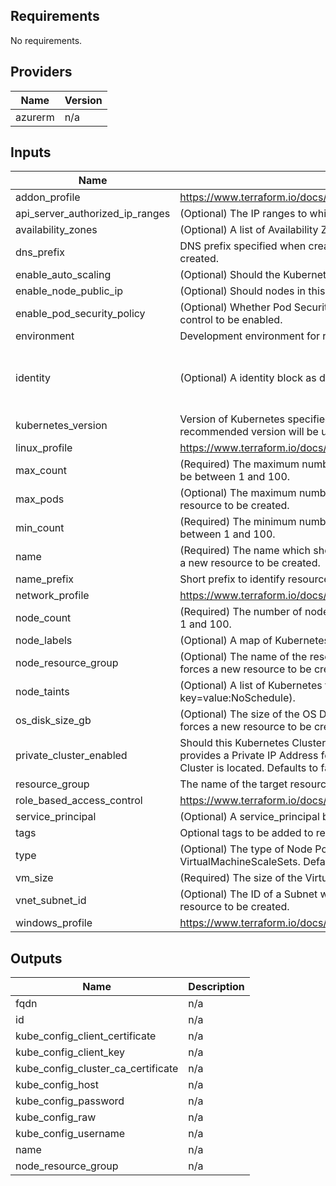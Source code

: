 ## Requirements

No requirements.

## Providers

| Name | Version |
|------|---------|
| azurerm | n/a |

## Inputs

| Name | Description | Type | Default | Required |
|------|-------------|------|---------|:--------:|
| addon\_profile | https://www.terraform.io/docs/providers/azurerm/r/kubernetes_cluster.html#addon_profile | `list` | `[]` | no |
| api\_server\_authorized\_ip\_ranges | (Optional) The IP ranges to whitelist for incoming traffic to the masters. | `list` | `null` | no |
| availability\_zones | (Optional) A list of Availability Zones across which the Node Pool should be spread. | `list` | `null` | no |
| dns\_prefix | DNS prefix specified when creating the managed cluster. Changing this forces a new resource to be created. | `string` | `"nodes"` | no |
| enable\_auto\_scaling | (Optional) Should the Kubernetes Auto Scaler be enabled for this Node Pool? Defaults to false. | `bool` | `null` | no |
| enable\_node\_public\_ip | (Optional) Should nodes in this Node Pool have a Public IP Address? Defaults to false. | `bool` | `null` | no |
| enable\_pod\_security\_policy | (Optional) Whether Pod Security Policies are enabled. Note that this also requires role based access control to be enabled. | `bool` | `null` | no |
| environment | Development environment for resource; prod, non-prod, shared-services | `string` | n/a | yes |
| identity | (Optional) A identity block as defined below. Changing this forces a new resource to be created. | `list` | <pre>[<br>  {<br>    "type": "SystemAssigned"<br>  }<br>]</pre> | no |
| kubernetes\_version | Version of Kubernetes specified when creating the AKS managed cluster. If not specified, the latest recommended version will be used at provisioning time (but won't auto-upgrade). | `string` | `null` | no |
| linux\_profile | https://www.terraform.io/docs/providers/azurerm/r/kubernetes_cluster.html#linux_profile | `list` | `[]` | no |
| max\_count | (Required) The maximum number of nodes which should exist in this Node Pool. If specified this must be between 1 and 100. | `number` | `null` | no |
| max\_pods | (Optional) The maximum number of pods that can run on each agent. Changing this forces a new resource to be created. | `number` | `null` | no |
| min\_count | (Required) The minimum number of nodes which should exist in this Node Pool. If specified this must be between 1 and 100. | `number` | `null` | no |
| name | (Required) The name which should be used for the default Kubernetes Node Pool. Changing this forces a new resource to be created. | `string` | `"default"` | no |
| name\_prefix | Short prefix to identify resource | `string` | `"aks"` | no |
| network\_profile | https://www.terraform.io/docs/providers/azurerm/r/kubernetes_cluster.html#network_profile | `list` | `[]` | no |
| node\_count | (Required) The number of nodes which should exist in this Node Pool. If specified this must be between 1 and 100. | `number` | `null` | no |
| node\_labels | (Optional) A map of Kubernetes labels which should be applied to nodes in the Default Node Pool. | `map` | `null` | no |
| node\_resource\_group | (Optional) The name of the resource Group where the the Kubernetes Nodes should exist. Changing this forces a new resource to be created. | `string` | `null` | no |
| node\_taints | (Optional) A list of Kubernetes taints which should be applied to nodes in the agent pool (e.g key=value:NoSchedule). | `list` | `null` | no |
| os\_disk\_size\_gb | (Optional) The size of the OS Disk which should be used for each agent in the Node Pool. Changing this forces a new resource to be created. | `number` | `null` | no |
| private\_cluster\_enabled | Should this Kubernetes Cluster have it's API server only exposed on internal IP addresses? This provides a Private IP Address for the Kubernetes API on the Virtual Network where the Kubernetes Cluster is located. Defaults to false. Changing this forces a new resource to be created. | `bool` | `null` | no |
| resource\_group | The name of the target resource group | `string` | n/a | yes |
| role\_based\_access\_control | https://www.terraform.io/docs/providers/azurerm/r/kubernetes_cluster.html#role_based_access_control | `list` | `[]` | no |
| service\_principal | (Optional) A service\_principal block as documented below. | `list` | `[]` | no |
| tags | Optional tags to be added to resource | `map` | `{}` | no |
| type | (Optional) The type of Node Pool which should be created. Possible values are AvailabilitySet and VirtualMachineScaleSets. Defaults to VirtualMachineScaleSets. | `string` | `null` | no |
| vm\_size | (Required) The size of the Virtual Machine, such as Standard\_DS2\_v2. | `string` | n/a | yes |
| vnet\_subnet\_id | (Optional) The ID of a Subnet where the Kubernetes Node Pool should exist. Changing this forces a new resource to be created. | `string` | `null` | no |
| windows\_profile | https://www.terraform.io/docs/providers/azurerm/r/kubernetes_cluster.html#windows_profile | `list` | `[]` | no |

## Outputs

| Name | Description |
|------|-------------|
| fqdn | n/a |
| id | n/a |
| kube\_config\_client\_certificate | n/a |
| kube\_config\_client\_key | n/a |
| kube\_config\_cluster\_ca\_certificate | n/a |
| kube\_config\_host | n/a |
| kube\_config\_password | n/a |
| kube\_config\_raw | n/a |
| kube\_config\_username | n/a |
| name | n/a |
| node\_resource\_group | n/a |

